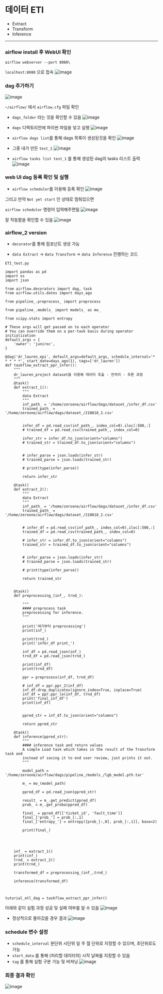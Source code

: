 # 데이터 ETI 
- Extract
- Transform
- Inference
-----

### airflow install 후 WebUI 확인
`airflow webserver --port 8080\`

`localhost:8080` 으로 접속
![image](https://github.com/juniroc/ML_ops/blob/main/Air_flow/image/image_1.png)


### dag 추가하기
![image](https://github.com/juniroc/ML_ops/blob/main/Air_flow/image/image_2.png)

`~/airflow/` 에서 `airflow.cfg` 파일 확인

- `dags_folder` 라는 것을 확인할 수 있음
![image](https://github.com/juniroc/ML_ops/blob/main/Air_flow/image/image_3.png)

- `dags` 디렉토리안에 파이썬 파일을 넣고 실행
![image](https://github.com/juniroc/ML_ops/blob/main/Air_flow/image/image_4.png)

- `airflow dags list`를 통해 dags 목록이 생성된것을 확인
![image](https://github.com/juniroc/ML_ops/blob/main/Air_flow/image/image_5.png)

- 그중 내가 만든 `test_1`
![image](https://github.com/juniroc/ML_ops/blob/main/Air_flow/image/image_6.png)

- `airflow tasks list test_1` 를 통해 생성된 dag의 tasks 리스트 출력
![image](https://github.com/juniroc/ML_ops/blob/main/Air_flow/image/image_7.png)

### web UI dag 등록 확인 및 실행
- `airflow scheduler`를 이용해 등록 확인
![image](https://github.com/juniroc/ML_ops/blob/main/Air_flow/image/image_8.png)

그리고 만약 `Not yet start` 인 상태로 멈춰있으면

`airflow scheduler` 명령어 입력해주면됨
![image](https://github.com/juniroc/ML_ops/blob/main/Air_flow/image/image_9.png)

잘 작동함을 확인할 수 있음
![image](https://github.com/juniroc/ML_ops/blob/main/Air_flow/image/image_10.png)


### airflow_2 version 
- `decorator`를 통해 컴포넌트 생성 가능

- `data Extract` -> `data Transform` -> `data Inference` 진행하는 코드

`ETI_test.py`
```
import pandas as pd
import os
import json

from airflow.decorators import dag, task
from airflow.utils.dates import days_ago

from pipeline_.preprocess_ import preprocess

from pipeline_.models_ import models_ as mo_

from scipy.stats import entropy

# These args will get passed on to each operator
# You can override them on a per-task basis during operator initialization
default_args = {
    'owner': 'juniroc',
}

@dag('dr_lauren_epi', default_args=default_args, schedule_interval='* * * * *', start_date=days_ago(1), tags=['dr_lauren'])
def taskflow_extract_ppr_infer():
    """
    dr_lauren_project dataset을 이용해 데이터 추출 - 전처리 - 추론 과정 
    """
    @task()
    def extract_1():
        """
        data Extract
        """
        inf_path_ = '/home/zeroone/airflow/dags/dataset_/infer_df.csv'
        trained_path_ = '/home/zeroone/airflow/dags/dataset_/210818_2.csv'


        infer_df = pd.read_csv(inf_path_, index_col=0).iloc[:500,:]
        # trained_df = pd.read_csv(trained_path_, index_col=0)

        infer_str = infer_df.to_json(orient="columns")
        # trained_str = trained_df.to_json(orient="columns")
        

        # infer_parse = json.loads(infer_str)
        # trained_parse = json.loads(trained_str)

        # print(type(infer_parse))

        return infer_str

    @task()
    def extract_2():
        """
        data Extract
        """
        inf_path_ = '/home/zeroone/airflow/dags/dataset_/infer_df.csv'
        trained_path_ = '/home/zeroone/airflow/dags/dataset_/210818_2.csv'


        # infer_df = pd.read_csv(inf_path_, index_col=0).iloc[:500,:]
        trained_df = pd.read_csv(trained_path_, index_col=0)

        # infer_str = infer_df.to_json(orient="columns")
        trained_str = trained_df.to_json(orient="columns")
        

        # infer_parse = json.loads(infer_str)
        # trained_parse = json.loads(trained_str)

        # print(type(infer_parse))

        return trained_str


    @task()
    def preprocessing_(inf_, trnd_):

        """
        #### preprocess task
        preprocessing for inference.
        """

        print('여기부터 preprocessing')
        print(inf_)
        
        print(trnd_)
        print('infer_df print_')

        inf_df = pd.read_json(inf_)
        trnd_df = pd.read_json(trnd_)
        
        print(inf_df)
        print(trnd_df)        

        ppr = preprocess(inf_df, trnd_df)
        
        # inf_df = ppr.ppr_2(inf_df)
        inf_df.drop_duplicates(ignore_index=True, inplace=True)
        inf_df = ppr.ppr_le(inf_df, trnd_df)
        print('final_inf_df')
        print(inf_df)
    

        ppred_str = inf_df.to_json(orient="columns")

        return ppred_str

    @task()
    def inference(ppred_str):
        """
        #### inference task and return values
        A simple Load task which takes in the result of the Transform task and
        instead of saving it to end user review, just prints it out.
        """

        model_path = '/home/zeroone/airflow/dags/pipeline_/models_/lgb_model.pth.tar'

        m_ = mo_(model_path)

        ppred_df = pd.read_json(ppred_str)

        result_ = m_.get_predict(ppred_df)
        prob_ = m_.get_proba(ppred_df)

        final_ = ppred_df[['ticket_id', 'fault_time']]
        final_['prob_'] = prob_[:,1]
        final_['entropy_'] = entropy([prob_[:,0], prob_[:,1]], base=2)

        print(final_)



        
    inf_ = extract_1()
    print(inf_)
    trnd_ = extract_2()
    print(trnd_)

    transformed_df = preprocessing_(inf_,trnd_)
    
    inference(transformed_df)



tutorial_etl_dag = taskflow_extract_ppr_infer()
```

아래와 같이 실험 과정 성공 및 실패 여부를 알 수 있음 
![image](https://github.com/juniroc/ML_ops/blob/main/Air_flow/image/image_11.png)

- 정상적으로 돌아갔을 경우 결과
![image](https://github.com/juniroc/ML_ops/blob/main/Air_flow/image/image_12.png)


### schedule 변수 설정
- `schedule_interval` 분단위 시단위 일 주 월 단위로 지정할 수 있으며, 초단위로도 가능
- `start_data` 를 통해 (처리할 데이터의) 시작 날짜를 지정할 수 있음 
- `tag` 를 통해 실험 구분 가능 및 버져닝
![image](https://github.com/juniroc/ML_ops/blob/main/Air_flow/image/image_13.png)

### 최종 결과 확인
![image](https://github.com/juniroc/ML_ops/blob/main/Air_flow/image/image_14.png)
